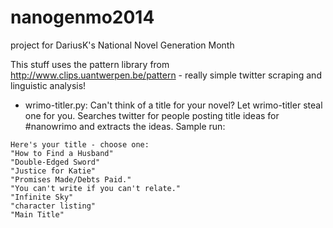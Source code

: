 nanogenmo2014
=============

project for DariusK's National Novel Generation Month

This stuff uses the pattern library from http://www.clips.uantwerpen.be/pattern - really simple twitter scraping and linguistic analysis!

* wrimo-titler.py: Can't think of a title for your novel? Let wrimo-titler steal one for you. Searches twitter for people posting title ideas for #nanowrimo and extracts the ideas. Sample run:

```
Here's your title - choose one:
"How to Find a Husband"
"Double-Edged Sword"
"Justice for Katie"
"Promises Made/Debts Paid."
"You can't write if you can't relate."
"Infinite Sky"
"character listing"
"Main Title"
```
